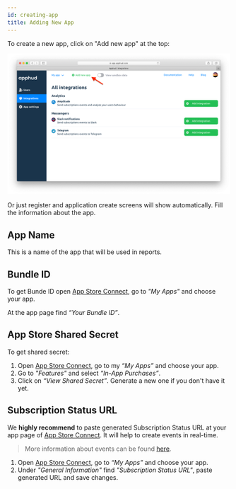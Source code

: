 ```yaml
---
id: creating-app
title: Adding New App
---
```

To create a new app, click on "Add new app" at the top:

![add-new-app](assets/add-new-app.png)

Or just register and application create screens will show automatically. Fill the information about the app.

## App Name

This is a name of the app that will be used in reports.

## Bundle ID

To get Bunde ID open <a href="https://appstoreconnect.apple.com/" target="_blank">App Store Connect</a>, go to *"My Apps"* and choose your app. 

At the app page find *“Your Bundle ID”*.

## App Store Shared Secret

To get shared secret:

1. Open <a href="https://appstoreconnect.apple.com/" target="_blank">App Store Connect</a>, go to my *“My Apps”* and choose your app.
2. Go to *"Features"* and select *“In-App Purchases”*.
3. Click on *“View Shared Secret”*. Generate a new one if you don't have it yet.

## Subscription Status URL

We **highly recommend** to paste generated Subscription Status URL at your app page of <a href="https://appstoreconnect.apple.com/" target="_blank">App Store Connect</a>. It will help to create events in real-time.

> More information about events can be found [here](events.md).

1. Open <a href="https://appstoreconnect.apple.com/" target="_blank">App Store Connect</a>, go to *“My Apps”* and choose your app.
2. Under *"General Information"* find *"Subscription Status URL"*, paste generated URL and save changes.